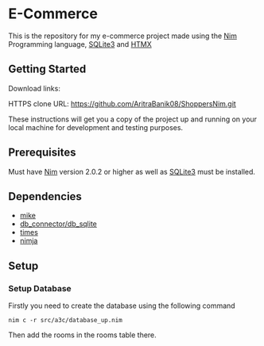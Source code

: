 # E-Commerce

This is the repository for my e-commerce project made using the [Nim](https://nim-lang.org) Programming language, [SQLite3](https://www.sqlite.org/) and [HTMX](https://htmx.org/)

## Getting Started

Download links:

HTTPS clone URL: https://github.com/AritraBanik08/ShoppersNim.git



These instructions will get you a copy of the project up and running on your local machine for development and testing purposes.

## Prerequisites

Must have [Nim](https://nim-lang.org) version 2.0.2 or higher as well as [SQLite3](https://www.sqlite.org/) must be installed.

## Dependencies

- [mike](https://github.com/ire4ever1190/mike)
- [db_connector/db_sqlite](https://nim-lang.org/docs/db_sqlite.html)
- [times](https://nim-lang.org/docs/times.html)
- [nimja](https://github.com/enthus1ast/nimja)

## Setup

### Setup Database
Firstly you need to create the database using the following command
```
nim c -r src/a3c/database_up.nim
```
Then add the rooms in the rooms table there.
